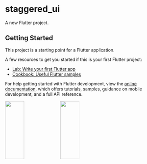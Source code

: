 # staggered_ui

A new Flutter project.

## Getting Started

This project is a starting point for a Flutter application.

A few resources to get you started if this is your first Flutter project:

- [Lab: Write your first Flutter app](https://docs.flutter.dev/get-started/codelab)
- [Cookbook: Useful Flutter samples](https://docs.flutter.dev/cookbook)

For help getting started with Flutter development, view the
[online documentation](https://docs.flutter.dev/), which offers tutorials,
samples, guidance on mobile development, and a full API reference.
<p>
<img src ="https://user-images.githubusercontent.com/114208599/227518221-e4219fa1-54e7-46ca-a9e0-1722406c9cfd.png" width=35% height=22%>
<img src ="https://user-images.githubusercontent.com/114208599/227518529-a6ba8d64-a91a-4f8c-ae2b-dfe1d62f2133.png" width=35% height=22%>

</p>
